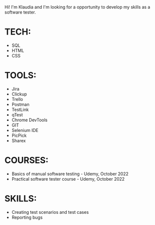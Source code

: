Hi! I'm Klaudia and I'm looking for a opportunity to develop my skills as a software tester.

# TECH:
* SQL
* HTML
* CSS

# TOOLS:
* Jira
* Clickup
* Trello
* Postman
* TestLink
* qTest
* Chrome DevTools
* GIT
* Selenium IDE
* PicPick
* Sharex

# COURSES:
* Basics of manual software testing - Udemy, October 2022
* Practical software tester course - Udemy, October 2022

# SKILLS:
* Creating test scenarios and test cases
* Reporting bugs
